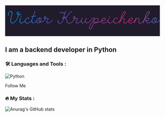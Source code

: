 ![Header](https://github.com/Victor-Krupeichenko/victor-krupeichenko/blob/main/assets/name.gif)

## I am a backend developer in Python

### :hammer_and_wrench: Languages and Tools :

  ![Python](https://img.shields.io/badge/-Python-COLOR?style=for-the-badge&logo=python)



Follow Me
### :fire: My Stats :
![Anurag's GitHub stats](https://github-readme-stats.vercel.app/api?username=victor-krupeichenko&show_icons=true&theme=radical)

